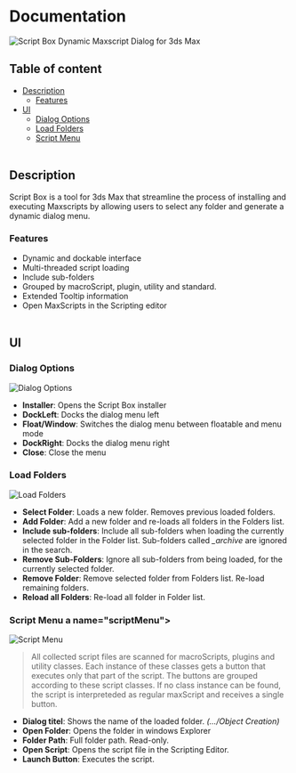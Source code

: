 
Documentation
===
![Script Box](https://github.com/DMZScripts/Script-Box/blob/9f4f8e929afca237b01dc5d5874088f371159d23/images/Script%20Box_003.png?raw=true)
Dynamic Maxscript Dialog for 3ds Max

Table of content
---
- [Description](#description)
  - [Features](#features)
- [UI](#ui)
  - [Dialog Options](#dialogOptions)
  - [Load Folders](#loadFolder)
  - [Script Menu](#scriptMenu)
<br></br>
## Description<a name="description"></a>
Script Box is a tool  for 3ds Max that streamline the process of installing and executing Maxscripts by allowing users to select any folder and generate a dynamic dialog menu.
### Features <a name="features"></a>
- Dynamic and dockable interface
- Multi-threaded script loading
- Include sub-folders
- Grouped by macroScript, plugin, utility and standard.
- Extended Tooltip information
- Open MaxScripts in the Scripting editor
<br></br>
## UI <a name="ui"></a>
### Dialog Options<a name="dialogOptions"></a>
![Dialog Options](https://github.com/DMZScripts/Script-Box/blob/d9e91be4cf9fe430b84487f17de7807e740de224/images/UI_DialogOptions_001.png?raw=true)
- **Installer**: Opens the Script Box installer
- **DockLeft**: Docks the dialog menu left
- **Float/Window**: Switches the dialog menu between floatable and menu mode
- **DockRight**: Docks the dialog menu right
- **Close**: Close the menu

### Load Folders <a name="loadFolders"></a>
![Load Folders](https://github.com/DMZScripts/Script-Box/blob/d9e91be4cf9fe430b84487f17de7807e740de224/images/UI_Folders_001.png?raw=true)
- **Select Folder**: Loads a new folder. Removes previous loaded folders.
- **Add Folder**: Add a new folder and re-loads all folders in the Folders list.
- **Include sub-folders**: Include all sub-folders when loading the currently selected folder in the Folder list. Sub-folders called *_archive* are ignored in the search.
- **Remove Sub-Folders**: Ignore all sub-folders from being loaded, for the currently selected folder.
- **Remove Folder**: Remove selected folder from Folders list. Re-load remaining folders.
- **Reload all Folders**: Re-load all folder in Folder list.

### Script Menu a name="scriptMenu"></a>
![Script Menu](https://github.com/DMZScripts/Script-Box/blob/d9e91be4cf9fe430b84487f17de7807e740de224/images/UI_ScriptMenu_001.png?raw=true)
>All collected script files are scanned for macroScripts, plugins and utility classes.  Each instance of these classes gets a button that executes only that part of the script. The buttons are grouped according to these script classes.
If no class instance can be found, the script is interpreteded as regular maxScript and receives a single button.

- **Dialog titel**: Shows the name of the loaded folder. *(.../Object Creation)*
- **Open Folder**: Opens the folder in windows Explorer
- **Folder Path**: Full folder path. Read-only.
- **Open Script**: Opens the script file in the Scripting Editor.
- **Launch Button**: Executes the script.
<br></br>
